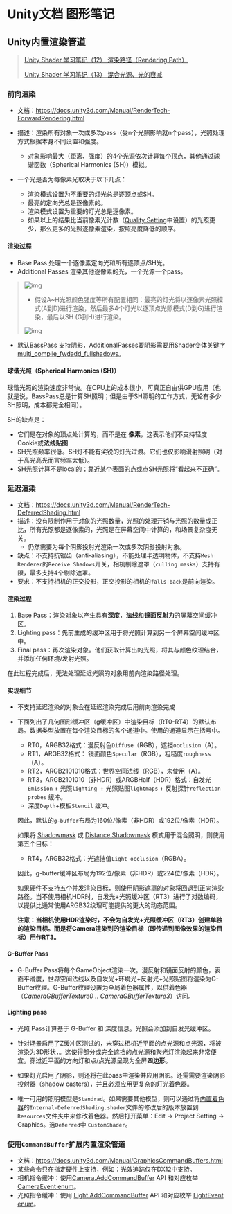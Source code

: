 # Unity文档 图形笔记

## Unity内置渲染管道

> [Unity Shader 学习笔记（12） 渲染路径（Rendering Path）](https://blog.csdn.net/l773575310/article/details/78569537)
>
> [Unity Shader 学习笔记（13） 混合光源、光的衰减](https://blog.csdn.net/l773575310/article/details/78572067)

### 前向渲染

- 文档：https://docs.unity3d.com/Manual/RenderTech-ForwardRendering.html

- 描述：渲染所有对象一次或多次pass（受n个光照影响就n个pass），光照处理方式根据本身不同设置和强度。
  - 对象影响最大（距离、强度）的4个光源依次计算每个顶点，其他通过球谐函数（Spherical Harmonics (SH)）模拟。

- 一个光是否为每像素光取决于以下几点：
  - 渲染模式设置为不重要的灯光总是逐顶点或SH。
  - 最亮的定向光总是逐像素的。
  - 渲染模式设置为重要的灯光总是逐像素。
  - 如果以上的结果比当前像素光计数（[Quality Setting](https://docs.unity3d.com/Manual/class-QualitySettings.html)中设置）的光照更少，那么更多的光照逐像素渲染，按照亮度降低的顺序。

#### 渲染过程

- Base Pass 处理一个逐像素定向光和所有逐顶点/SH光。
- Additional Passes 渲染其他逐像素的光，一个光源一个pass。

> ![img](https://docs.unity3d.com/uploads/Main/ForwardLightsExample.png)
>
> - 假设A~H光照颜色强度等所有配置相同：最亮的灯光将以逐像素光照模式(A到D)进行渲染，然后最多4个灯光以逐顶点光照模式(D到G)进行渲染，最后以SH (G到H)进行渲染。
>
> ![img](https://docs.unity3d.com/uploads/Main/ForwardLightsClassify.png)

- 默认BassPass 支持阴影，AdditionalPasses要阴影需要用Shader变体关键字[multi_compile_fwdadd_fullshadows](https://docs.unity3d.com/Manual/SL-MultipleProgramVariants.html)。

#### 球谐光照（Spherical Harmonics (SH)）

球谐光照的渲染速度非常快。在CPU上的成本很小，可真正自由供GPU应用（也就是说，BassPass总是计算SH照明；但是由于SH照明的工作方式，无论有多少SH照明，成本都完全相同）。

SH的缺点是：

- 它们是在对象的顶点处计算的，而不是在 **像素**，这表示他们不支持轻度Cookie或**法线贴图**
- SH光照频率很低。SH灯不能有尖锐的灯光过渡。它们也仅影响漫射照明（对于高光高光而言频率太低）。
- SH光照计算不是local的；靠近某个表面的点或点SH光照将“看起来不正确”。

### 延迟渲染

- 文档：https://docs.unity3d.com/Manual/RenderTech-DeferredShading.html
- 描述：没有限制作用于对象的光照数量，光照的处理开销与光照的数量成正比，所有光照都是逐像素的，光照是在屏幕空间中计算的，和场景复杂度无关。
  - 仍然需要为每个阴影投射光渲染一次或多次阴影投射对象。
- 缺点：不支持抗锯齿（anti-aliasing），不能处理半透明物体，不支持`Mesh Renderer`的`Receive Shadows`开关，相机剔除遮罩（`culling masks`）支持有限，最多支持4个剔除遮罩。
- 要求：不支持相机的正交投影，正交投影的相机的`falls back`是前向渲染。

#### 渲染过程

1. Base Pass：渲染对象以产生具有**深度**，**法线**和**镜面反射力**的屏幕空间缓冲区。
2. Lighting pass：先前生成的缓冲区用于将光照计算到另一个屏幕空间缓冲区中。
3. Final pass：再次渲染对象。他们获取计算出的光照，将其与颜色纹理结合，并添加任何环境/发射光照。

在此过程完成后，无法处理延迟光照的对象用前向渲染路径处理。

#### 实现细节

- 不支持延迟渲染的对象会在延迟渲染完成后用前向渲染完成

- 下面列出了几何图形缓冲区（g缓冲区）中渲染目标（RT0-RT4）的默认布局。数据类型放置在每个渲染目标的各个通道中。使用的通道显示在括号中。

  - RT0，ARGB32格式：漫反射色`Diffuse`（RGB），遮挡`occlusion`（A）。
  - RT1，ARGB32格式： 镜面颜色`Specular`（RGB），粗糙度`roughness`（A）。
  - RT2，ARGB2101010格式：世界空间法线（RGB），未使用（A）。
  - RT3，ARGB2101010（非HDR）或ARGBHalf（HDR）格式：自发光`Emission` + 光照`lighting `+ 光照贴图`lightmaps` + 反射探针`reflection probes` 缓冲。
  - 深度`Depth`+模板`Stencil` 缓冲。

  因此，默认的`g-buffer`布局为160位/像素（非HDR）或192位/像素（HDR）。

  如果将 [Shadowmask](https://docs.unity3d.com/Manual/LightMode-Mixed-Shadowmask.html) 或 [Distance Shadowmask](https://docs.unity3d.com/Manual/LightMode-Mixed-Shadowmask.html) 模式用于混合照明，则使用第五个目标：

  - RT4，ARGB32格式：光遮挡值`Light occlusion`（RGBA）。

  因此，g-buffer缓冲区布局为192位/像素（非HDR）或224位/像素（HDR）。

  如果硬件不支持五个并发渲染目标，则使用阴影遮罩的对象将回退到正向渲染路径。当不使用相机HDR时，自发光+光照缓冲区（RT3）进行了对数编码，以提供比通常使用ARGB32纹理可能提供的更大的动态范围。

  **注意：当相机使用HDR渲染时，不会为自发光+光照缓冲区（RT3）创建单独的渲染目标。而是将Camera渲染到的渲染目标（即传递到图像效果的渲染目标）用作RT3。**

#### G-Buffer Pass

- G-Buffer Pass将每个GameObject渲染一次。漫反射和镜面反射的颜色，表面平滑度，世界空间法线以及自发光+环境光+反射光+光照贴图将渲染为G-Buffer纹理。G-Buffer纹理设置为全局着色器属性，以供着色器（*CameraGBufferTexture0 ..* *CameraGBufferTexture3*）访问。

#### Lighting pass

- 光照 Pass计算基于 G-Buffer 和 深度信息。光照会添加到自发光缓冲区。
- 针对场景启用了Z缓冲区测试的，未穿过相机近平面的点光源和点光源，将被渲染为3D形状，。这使得部分或完全遮挡的点光源和聚光灯渲染起来非常便宜。穿过近平面的方向灯和点/点光源呈现为全屏**四边形**。
- 如果灯光启用了阴影，则还将在此pass中渲染并应用阴影。还需需要渲染阴影投射器（shadow casters），并且必须应用更复杂的灯光着色器。

- 唯一可用的照明模型是`Standrad`。如果需要其他模型，则可以通过将[内置着色器](http://unity3d.com/support/resources/assets/built-in-shaders)的`Internal-DeferredShading.shader`文件的修改后的版本放置到`Resources`文件夹中来修改着色器。然后打开菜单：Edit -> Project Setting -> Graphics。选`Deferred`中 `CustomShader`。

### 使用`CommandBuffer`扩展内置渲染管道

- 文档：https://docs.unity3d.com/Manual/GraphicsCommandBuffers.html
- 某些命令只在指定硬件上支持，例如：光效追踪仅在DX12中支持。
- 相机指令缓冲：使用[Camera.AddCommandBuffer](https://docs.unity3d.com/ScriptReference/Camera.AddCommandBuffer.html) API 和对应枚举 [CameraEvent enum](https://docs.unity3d.com/ScriptReference/Rendering.CameraEvent.html)。
- 光照指令缓冲：使用 [Light.AddCommandBuffer](https://docs.unity3d.com/ScriptReference/Light.AddCommandBuffer.html) API 和对应枚举 [LightEvent enum](https://docs.unity3d.com/ScriptReference/Rendering.LightEvent.html)。


